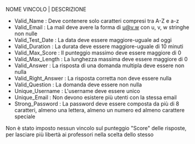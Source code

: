 NOME VINCOLO | DESCRIZIONE
- Valid_Name : Deve contenere solo caratteri compresi tra A-Z e a-z
- Valid_Email : La mail deve avere la forma di u@v.w con u, v, w stringhe non nulle 
- Valid_Test_Date : La data deve essere maggiore-uguale ad oggi
- Valid_Duration : La durata deve essere maggiore-uguale di 10 minuti
- Valid_Max_Score : Il punteggio massimo deve essere maggiore di 0
- Valid_Max_Length : La lunghezza massima deve essere maggiore di 0
- Valid_Answer : La risposta di una domanda multipla deve essere non nulla
- Valid_Right_Answer : La risposta corretta non deve essere nulla
- Valid_Question : La domanda deve essere non nulla
- Unique_Username : L'username deve essere unico
- Unique_Email : Non devono esistere più utenti con la stessa email
- Strong_Password : La password deve essere composta da più di 8 caratteri, almeno una lettera, almeno un numero ed almeno carattere speciale

Non è stato imposto nessun vincolo sul punteggio "Score" delle risposte, per lasciare più libertà ai professori nella scelta dello stesso
